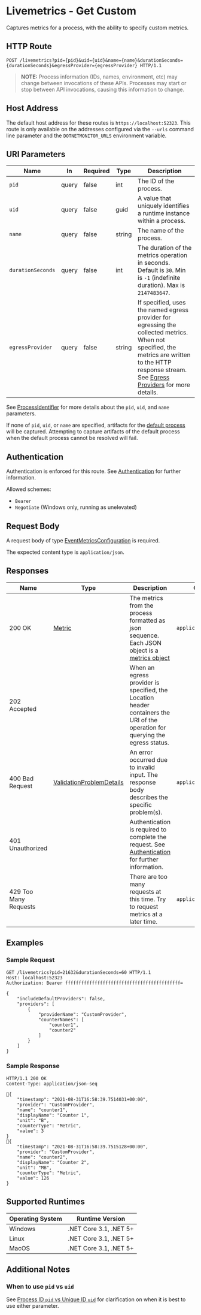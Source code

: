 # Livemetrics - Get Custom

Captures metrics for a process, with the ability to specify custom metrics.

## HTTP Route

```http
POST /livemetrics?pid={pid}&uid={uid}&name={name}&durationSeconds={durationSeconds}&egressProvider={egressProvider} HTTP/1.1
```

> **NOTE:** Process information (IDs, names, environment, etc) may change between invocations of these APIs. Processes may start or stop between API invocations, causing this information to change.

## Host Address

The default host address for these routes is `https://localhost:52323`. This route is only available on the addresses configured via the `--urls` command line parameter and the `DOTNETMONITOR_URLS` environment variable.

## URI Parameters

| Name | In | Required | Type | Description |
|---|---|---|---|---|
| `pid` | query | false | int | The ID of the process. |
| `uid` | query | false | guid | A value that uniquely identifies a runtime instance within a process. |
| `name` | query | false | string | The name of the process. |
| `durationSeconds` | query | false | int | The duration of the metrics operation in seconds. Default is `30`. Min is `-1` (indefinite duration). Max is `2147483647`. |
| `egressProvider` | query | false | string | If specified, uses the named egress provider for egressing the collected metrics. When not specified, the metrics are written to the HTTP response stream. See [Egress Providers](../egress.md) for more details. |

See [ProcessIdentifier](definitions.md#ProcessIdentifier) for more details about the `pid`, `uid`, and `name` parameters.

If none of `pid`, `uid`, or `name` are specified, artifacts for the [default process](defaultprocess.md) will be captured. Attempting to capture artifacts of the default process when the default process cannot be resolved will fail.

## Authentication

Authentication is enforced for this route. See [Authentication](./../authentication.md) for further information.

Allowed schemes:
- `Bearer`
- `Negotiate` (Windows only, running as unelevated)

## Request Body

A request body of type [EventMetricsConfiguration](definitions.md#EventMetricsConfiguration) is required.

The expected content type is `application/json`.

## Responses

| Name | Type | Description | Content Type |
|---|---|---|---|
| 200 OK | [Metric](./definitions.md/#Metric) | The metrics from the process formatted as json sequence. Each JSON object is a [metrics object](./definitions.md/#Metric)| `application/json-seq` |
| 202 Accepted | | When an egress provider is specified, the Location header containers the URI of the operation for querying the egress status. | |
| 400 Bad Request | [ValidationProblemDetails](definitions.md#ValidationProblemDetails) | An error occurred due to invalid input. The response body describes the specific problem(s). | `application/problem+json` |
| 401 Unauthorized | | Authentication is required to complete the request. See [Authentication](./../authentication.md) for further information. | |
| 429 Too Many Requests | | There are too many requests at this time. Try to request metrics at a later time. | `application/problem+json` |

## Examples

### Sample Request

```http
GET /livemetrics?pid=21632&durationSeconds=60 HTTP/1.1
Host: localhost:52323
Authorization: Bearer fffffffffffffffffffffffffffffffffffffffffff=

{
    "includeDefaultProviders": false,
    "providers": [
        {
            "providerName": "CustomProvider",
            "counterNames": [
                "counter1",
                "counter2"
            ]
        }
    ]
}
```

### Sample Response

```http
HTTP/1.1 200 OK
Content-Type: application/json-seq

{
    "timestamp": "2021-08-31T16:58:39.7514031+00:00",
    "provider": "CustomProvider",
    "name": "counter1",
    "displayName": "Counter 1",
    "unit": "B",
    "counterType": "Metric",
    "value": 3
}
{
    "timestamp": "2021-08-31T16:58:39.7515128+00:00",
    "provider": "CustomProvider",
    "name": "counter2",
    "displayName": "Counter 2",
    "unit": "MB",
    "counterType": "Metric",
    "value": 126
}
```

## Supported Runtimes

| Operating System | Runtime Version |
|---|---|
| Windows | .NET Core 3.1, .NET 5+ |
| Linux | .NET Core 3.1, .NET 5+ |
| MacOS | .NET Core 3.1, .NET 5+ |

## Additional Notes

### When to use `pid` vs `uid`

See [Process ID `pid` vs Unique ID `uid`](pidvsuid.md) for clarification on when it is best to use either parameter.
